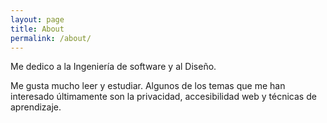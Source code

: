 ```yaml
---
layout: page
title: About
permalink: /about/
---
```


Me dedico a la Ingeniería de software y al Diseño.

Me gusta mucho leer y estudiar. Algunos de los temas que me han interesado últimamente son la privacidad, accesibilidad web y técnicas de aprendizaje.

